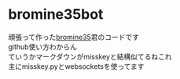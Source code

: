 # bromine35bot  
頑張って作った[bromine35](https://misskey.io/@bromine35)君のコードです  
github使い方わからん  
ていうかマークダウンがmisskeyと結構似てるねこれ  
主にmisskey.pyとwebsocketsを使ってます
